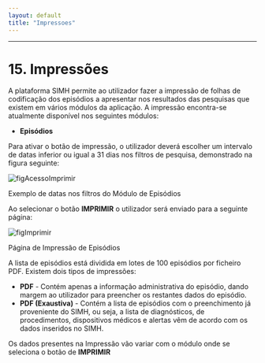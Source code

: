 ```yaml
---
layout: default
title: "Impressoes"
---
```



---
<div id="impressoes"></div>

# 15. Impressões

A plataforma SIMH permite ao utilizador fazer a impressão de folhas de codificação dos episódios a apresentar nos resultados das pesquisas que existem em vários módulos da aplicação.
A impressão encontra-se atualmente disponível nos seguintes módulos:

* **Episódios**

Para ativar o botão de impressão, o utilizador deverá escolher um intervalo de datas inferior ou igual a 31 dias nos filtros de pesquisa, demonstrado na figura seguinte:

![figAcessoImprimir](img/pages/15_1.jpg) 

<p class="caption" id="figAcessoAcoesBloco">Exemplo de datas nos filtros do Módulo de Episódios</p>

Ao selecionar o botão **IMPRIMIR** o utilizador será enviado para a seguinte página:

![figImprimir](img/pages/15_2.jpg) 

<p class="caption" id="figAcessoAcoesBloco">Página de Impressão de Episódios</p>

A lista de episódios está dividida em lotes de 100 episódios por ficheiro PDF.
Existem dois tipos de impressões:

* **PDF** - Contém apenas a informação administrativa do episódio, dando margem ao utilizador para preencher os restantes dados do episódio.
* **PDF (Exaustiva)** - Contém a lista de episódios com o preenchimento já proveniente do SIMH, ou seja, a lista de diagnósticos, de procedimentos, dispositivos médicos e alertas vêm de acordo com os dados inseridos no SIMH.

Os dados presentes na Impressão vão variar com o módulo onde se seleciona o botão de **IMPRIMIR**
